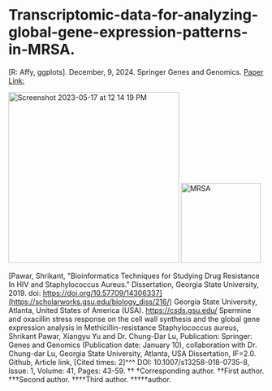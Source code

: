 # Transcriptomic-data-for-analyzing-global-gene-expression-patterns-in-MRSA.
[R: Affy, ggplots]. December, 9, 2024.
Springer Genes and Genomics. [Paper Link:](https://www.ncbi.nlm.nih.gov/pubmed/30229508)

<img width="336" alt="Screenshot 2023-05-17 at 12 14 19 PM" src="https://github.com/spawar2/Transcriptomic-data-for-analyzing-global-gene-expression-patterns-in-MRSA/assets/25118302/aece5a3d-7b63-4a6c-9ad7-c7e0eedc7dce">
<img width="157" alt="MRSA" src="https://github.com/spawar2/Transcriptomic-data-for-analyzing-global-gene-expression-patterns-in-MRSA/assets/25118302/106a0f9a-1932-4195-9085-a3135f7b503c">

[Pawar, Shrikant, "Bioinformatics Techniques for Studying Drug Resistance In HIV and Staphylococcus Aureus." Dissertation, Georgia State University, 2019.
doi: https://doi.org/10.57709/14306337](https://scholarworks.gsu.edu/biology_diss/216/)
Georgia State University, Atlanta, United States of America (USA).
https://csds.gsu.edu/
Spermine and oxacillin stress response on the cell wall synthesis and the global gene expression analysis in Methicillin-resistance Staphylococcus aureus, Shrikant Pawar, Xiangyu Yu and Dr. Chung-Dar Lu, Publication: Springer: Genes and Genomics (Publication date: January 10), collaboration with Dr. Chung-dar Lu, Georgia State University, Atlanta, USA Dissertation, IF=2.0. Github, Article link, [Cited times: 2]^^^ DOI: 10.1007/s13258-018-0735-8, Issue: 1, Volume: 41, Pages: 43-59.
††
†Corresponding author. ††First author. †††Second author. ††††Third author. †††††author.
